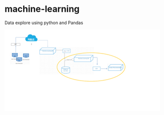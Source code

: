 # machine-learning
Data explore using python and Pandas


![alt text](https://github.com/EswaranMuthu/machine-learning/blob/master/dataExplore.png)
